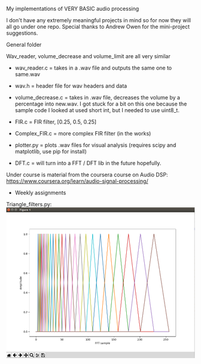 My implementations of VERY BASIC audio processing

I don't have any extremely meaningful projects in mind so for now they will all go under one repo. Special thanks to Andrew Owen for the mini-project suggestions.

General folder

Wav_reader, volume_decrease and volume_limit are all very similar

- wav_reader.c = takes in a .wav file and outputs the same one to same.wav
- wav.h = header file for wav headers and data
- volume_decrease.c = takes in .wav file, decreases the volume by a percentage into new.wav. I got stuck for a bit on this one because the sample code I looked at used short int, but I needed to use uint8_t.

- FIR.c = FIR filter, [0.25, 0.5, 0.25]
- Complex_FIR.c = more complex FIR filter (in the works)
- plotter.py = plots .wav files for visual analysis (requires scipy and matplotlib, use pip for install)

- DFT.c = will turn into a FFT / DFT lib in the future hopefully.

Under course is material from the coursera course on Audio DSP: https://www.coursera.org/learn/audio-signal-processing/

- Weekly assignments

Triangle_filters.py:
![Alt text](/triangle_filters.png?raw=true "Triangle filters, fs=44100, FFT_size=1024, min_freq=300, max_freq=22050")
